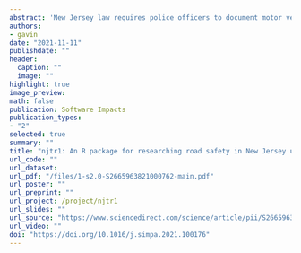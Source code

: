 ```yaml
---
abstract: 'New Jersey law requires police officers to document motor vehicle collisions on a standardized form known as NJTR-1. The data collected via this form contain detailed information about motor vehicle crashes as well as drivers, vehicles & pedestrians involved in crashes, a valuable, but often underutilized resource for studying road safety in New Jersey. This paper presents njtr1, an R package that enables road safety and urban planning research in New Jersey by facilitating the easy download, automated cleaning and analysis of the raw crash table data published by the New Jersey Department of Transportation using the R programming language.'
authors:
- gavin
date: "2021-11-11"
publishdate: ""
header:
  caption: ""
  image: ""
highlight: true
image_preview: 
math: false
publication: Software Impacts
publication_types:
- "2"
selected: true
summary: ""
title: "njtr1: An R package for researching road safety in New Jersey using open crash data"
url_code: ""
url_dataset: 
url_pdf: "/files/1-s2.0-S2665963821000762-main.pdf"
url_poster: ""
url_preprint: ""
url_project: /project/njtr1
url_slides: ""
url_source: "https://www.sciencedirect.com/science/article/pii/S2665963821000762"
url_video: ""
doi: "https://doi.org/10.1016/j.simpa.2021.100176"
---
```

